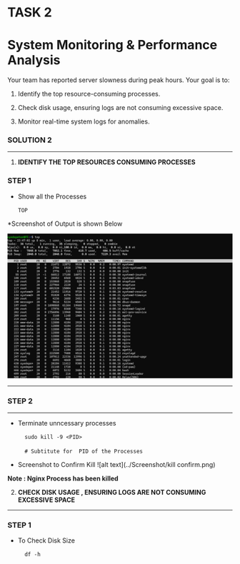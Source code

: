 # TASK 2

# System Monitoring & Performance Analysis

Your team has reported server slowness during peak hours. Your goal is to:

1. Identify the top resource-consuming processes.

2. Check disk usage, ensuring logs are not consuming excessive space.

3. Monitor real-time system logs for anomalies.

### SOLUTION 2

****

1. **IDENTIFY THE TOP RESOURCES CONSUMING PROCESSES**

### STEP 1

* Show all the Processes

      TOP

*Screenshot of Output is shown Below

![alt text](<top output.png>)

********

### STEP 2

***

* Terminate unncessary processes

        sudo kill -9 <PID>
        
        # Subtitute for  PID of the Processes 

* Screenshot to Confirm Kill
![alt text](../Screenshot/kill confirm.png)


**Note : Nginx Process has been killed** 

2. **CHECK DISK USAGE , ENSURING LOGS ARE NOT CONSUMING EXCESSIVE SPACE**

****

### STEP 1

* To Check Disk Size

        df -h
